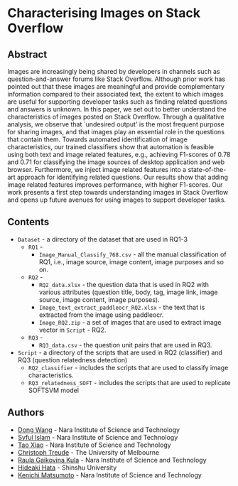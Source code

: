 # Characterising Images on Stack Overflow
## Abstract
Images are increasingly being shared by developers in channels such as question-and-answer forums like Stack Overflow.
Although prior work has pointed out that these images are meaningful and provide complementary information compared to their associated text, the extent to which images are useful for supporting developer tasks such as finding related questions and answers is unknown.
In this paper, we set out to better understand the characteristics of images posted on Stack Overflow.
Through a qualitative analysis, we observe that `undesired output' is the most frequent purpose for sharing images, and that images play an essential role in the questions that contain them.
Towards automated identification of image characteristics, our trained classifiers show that automation is feasible using both text and image related features, e.g., achieving F1-scores of 0.78 and 0.71 for classifying the image sources of desktop application and web browser.
Furthermore, we inject image related features into a state-of-the-art approach for identifying related questions. Our results show that adding image related features improves performance, with higher F1-scores.
Our work presents a first step towards understanding images in Stack Overflow and opens up future avenues for using images to support developer tasks.
## Contents
* `Dataset` - a directory of the dataset that are used in RQ1-3
	* `RQ1` - 
		* `Image_Manual_Classify_768.csv` - all the manual classification of RQ1, i.e., image source, image content, image purposes and so on.
	* `RQ2` -
		* `RQ2_data.xlsx` - the question data that is used in RQ2 with various attributes (question title, body, tag, image link, image source, image content, image purposes).		
		* `Image_text_extract_paddleocr_RQ2.xlsx` - the text that is extracted from the image using paddleocr.
		* `Image_RQ2.zip` - a set of images that are used to extract image vector in `Script` - RQ2. 
	* `RQ3` - 
		* `RQ3_data.csv` - the question unit pairs that are used in RQ3.
* `Script` - a directory of the scripts that are used in RQ2 (classifier) and RQ3 (question relatedness detection)
	* `RQ2_classifier` - includes the scripts that are used to classify image characteristics.
	* `RQ3_relatedness_SOFT` - includes the scripts that are used to replicate SOFTSVM model 

		
## Authors
- [Dong Wang](https://dong-w.github.io/) - Nara Institute of Science and Technology
- [Syful Islam]() - Nara Institute of Science and Technology
- [Tao Xiao](https://tao-xiao.github.io/) - Nara Institute of Science and Technology
- [Christoph Treude](https://ctreude.ca/) - The University of Melbourne
- [Raula Gaikovina Kula](https://raux.github.io/) - Nara Institute of Science and Technology
- [Hideaki Hata](https://hideakihata.github.io/) - Shinshu University
- [Kenichi Matsumoto](https://matsumotokenichi.github.io/) - Nara Institute of Science and Technology
